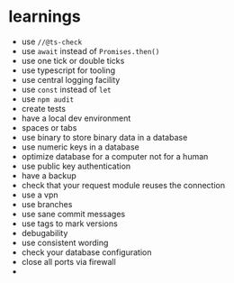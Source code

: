 # learnings

* use `//@ts-check`
* use `await` instead of `Promises.then()`
* use one tick or double ticks
* use typescript for tooling
* use central logging facility
* use `const` instead of `let`
* use `npm audit`
* create tests
* have a local dev environment
* spaces or tabs
* use binary to store binary data in a database
* use numeric keys in a database
* optimize database for a computer not for a human
* use public key authentication
* have a backup
* check that your request module reuses the connection
* use a vpn
* use branches
* use sane commit messages
* use tags to mark versions
* debugability
* use consistent wording
* check your database configuration
* close all ports via firewall
* 
